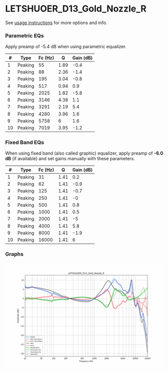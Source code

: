 # LETSHUOER_D13_Gold_Nozzle_R
See [usage instructions](https://github.com/jaakkopasanen/AutoEq#usage) for more options and info.

### Parametric EQs
Apply preamp of -5.4 dB when using parametric equalizer.

|   # | Type    |   Fc (Hz) |    Q |   Gain (dB) |
|-----|---------|-----------|------|-------------|
|   1 | Peaking |        55 | 1.89 |        -0.4 |
|   2 | Peaking |        88 | 2.36 |        -1.4 |
|   3 | Peaking |       195 | 3.04 |        -0.8 |
|   4 | Peaking |       517 | 0.94 |         0.9 |
|   5 | Peaking |      2025 | 1.82 |        -5.8 |
|   6 | Peaking |      3146 | 4.38 |         1.1 |
|   7 | Peaking |      3291 | 2.19 |         5.4 |
|   8 | Peaking |      4280 | 3.96 |         1.6 |
|   9 | Peaking |      5758 | 6    |         1.6 |
|  10 | Peaking |      7019 | 3.95 |        -1.2 |

### Fixed Band EQs
When using fixed band (also called graphic) equalizer, apply preamp of **-6.0 dB** (if available) and set gains manually with these parameters.

|   # | Type    |   Fc (Hz) |    Q |   Gain (dB) |
|-----|---------|-----------|------|-------------|
|   1 | Peaking |        31 | 1.41 |         0.2 |
|   2 | Peaking |        62 | 1.41 |        -0.9 |
|   3 | Peaking |       125 | 1.41 |        -0.7 |
|   4 | Peaking |       250 | 1.41 |        -0   |
|   5 | Peaking |       500 | 1.41 |         0.8 |
|   6 | Peaking |      1000 | 1.41 |         0.5 |
|   7 | Peaking |      2000 | 1.41 |        -5   |
|   8 | Peaking |      4000 | 1.41 |         5.8 |
|   9 | Peaking |      8000 | 1.41 |        -1.9 |
|  10 | Peaking |     16000 | 1.41 |         6   |

### Graphs
![](./LETSHUOER_D13_Gold_Nozzle_R.png)
